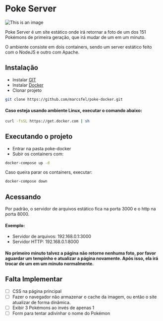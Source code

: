 # Poke Server
![This is an image](http://assets.stickpng.com/thumbs/580b57fcd9996e24bc43c31a.png)

Poke Server é um site estático onde irá retornar a foto de um dos 151 Pokémons de primeira geração, que irá mudar de um em um minuto.

O ambiente consiste em dois containers, sendo um server estático feito com o NodeJS e outro com Apache.

## Instalação

- Instalar [GIT](https://gist.github.com/derhuerst/1b15ff4652a867391f03)
- Instalar [Docker](https://docs.docker.com/get-docker/)
- Clonar projeto 

```bash
git clone https://github.com/marcsfel/poke-docker.git
```

#### Caso esteja usando ambiente Linux, executar o comando abaixo:
```bash
curl -fsSL https://get.docker.com | sh
```

## Executando o projeto

- Entrar na pasta poke-docker
- Subir os containers com: 

```bash
docker-compose up -d
```


Caso queira parar os containers, executar:
```bash
docker-compose down
```

## Acessando
Por padrão, o servidor de arquivos estático fica na porta 3000 e o http na porta 8000.

#### Exemplo:
- Servidor de arquivos: 192.168.0.1:3000
- Servidor HTTP: 192.168.0.1:8000

#### No primeiro minuto talvez a página não retorne nenhuma foto, por favor aguardar um tempinho e atualizar a página novamente. Após isso, ela irá trocar de um em um minuto normalmente.

## Falta Implementar
- [ ] CSS na página principal
- [ ] Fazer o navegador não armazenar o cache da imagem, ou então o site atualizar de forma dinâmica.
- [ ] Exibir 3 Pokémons ao invés de apenas 1
- [ ] Form para tentar adivinhar o nome do Pokémon
